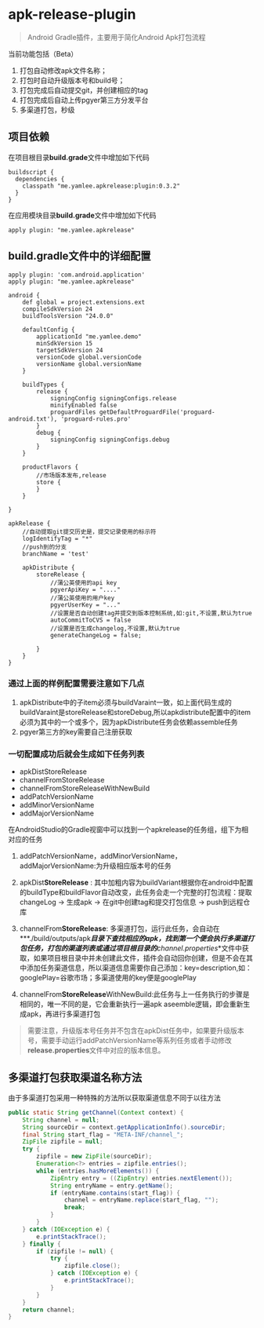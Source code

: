 # apk-release-plugin

> Android Gradle插件，主要用于简化Android Apk打包流程

当前功能包括（Beta）

1. 打包自动修改apk文件名称；
2. 打包时自动升级版本号和build号；
3. 打包完成后自动提交git，并创建相应的tag
4. 打包完成后自动上传pgyer第三方分发平台
5. 多渠道打包，秒级


## 项目依赖

在项目根目录**build.grade**文件中增加如下代码


```
buildscript {
  dependencies {
    classpath "me.yamlee.apkrelease:plugin:0.3.2"
  }
}
```

在应用模块目录**build.grade**文件中增加如下代码

```
apply plugin: "me.yamlee.apkrelease"
```

## build.gradle文件中的详细配置

```
apply plugin: 'com.android.application'
apply plugin: "me.yamlee.apkrelease"

android {
    def global = project.extensions.ext
    compileSdkVersion 24
    buildToolsVersion "24.0.0"

    defaultConfig {
        applicationId "me.yamlee.demo"
        minSdkVersion 15
        targetSdkVersion 24
        versionCode global.versionCode
        versionName global.versionName
    }

    buildTypes {
        release {
            signingConfig signingConfigs.release
            minifyEnabled false
            proguardFiles getDefaultProguardFile('proguard-android.txt'), 'proguard-rules.pro'
        }
        debug {
            signingConfig signingConfigs.debug
        }
    }

    productFlavors {
        //市场版本发布,release
        store {
        }
    }

}

apkRelease {
	//自动提取git提交历史是，提交记录使用的标示符
    logIdentifyTag = "*"
    //push到的分支
    branchName = 'test'
    
    apkDistribute {
        storeRelease {
        	//蒲公英使用的api key
            pgyerApiKey = "...."
            //蒲公英使用的用户key
            pgyerUserKey = "..."
            //设置是否自动创建tag并提交到版本控制系统,如:git,不设置,默认为true
            autoCommitToCVS = false
            //设置是否生成changelog,不设置,默认为true
            generateChangeLog = false;
            
        }
    }
}
```

### 通过上面的样例配置需要注意如下几点

1. apkDistribute中的子item必须与buildVaraint一致，如上面代码生成的buildVaraint是storeRelease和storeDebug,所以apkdistribute配置中的item必须为其中的一个或多个，因为apkDistribute任务会依赖assemble任务
2. pgyer第三方的key需要自己注册获取


### 一切配置成功后就会生成如下任务列表

* apkDistStoreRelease
* channelFromStoreRelease
* channelFromStoreReleaseWithNewBuild
* addPatchVersionName
* addMinorVersionName
* addMajorVersionName



在AndroidStudio的Gradle视窗中可以找到一个apkrelease的任务组，组下为相对应的任务

1. addPatchVersionName，addMinorVersionName，addMajorVersionName:为升级相应版本号的任务

2. apkDist**StoreRelease** : 其中加粗内容为buildVariant根据你在android中配置的buildType和buildFlavor自动改变，此任务会走一个完整的打包流程：提取changeLog -> 生成apk -> 在git中创建tag和提交打包信息 -> push到远程仓库

3. channelFrom**StoreRelease**: 多渠道打包，运行此任务，会自动在***./build/outputs/apk***目录下查找相应的apk，找到第一个便会执行多渠道打包任务，打包的渠道列表或通过项目根目录的**channel.properties**文件中获取，如果项目根目录中并未创建此文件，插件会自动回你创建，但是不会在其中添加任务渠道信息，所以渠道信息需要你自己添加：key=description,如：googlePlay=谷歌市场；多渠道使用的key便是googlePlay

4. channelFrom**StoreRelease**WithNewBuild:此任务与上一任务执行的步骤是相同的，唯一不同的是，它会重新执行一遍apk aseemble逻辑，即会重新生成apk，再进行多渠道打包

> 需要注意，升级版本号任务并不包含在apkDist任务中，如果要升级版本号，需要手动运行addPatchVersionName等系列任务或者手动修改**release.properties**文件中对应的版本信息。

## 多渠道打包获取渠道名称方法

由于多渠道打包采用一种特殊的方法所以获取渠道信息不同于以往方法

```java
public static String getChannel(Context context) {
    String channel = null;
    String sourceDir = context.getApplicationInfo().sourceDir;
    final String start_flag = "META-INF/channel_";
    ZipFile zipfile = null;
    try {
        zipfile = new ZipFile(sourceDir);
        Enumeration<?> entries = zipfile.entries();
        while (entries.hasMoreElements()) {
            ZipEntry entry = ((ZipEntry) entries.nextElement());
            String entryName = entry.getName();
            if (entryName.contains(start_flag)) {
                channel = entryName.replace(start_flag, "");
                break;
            }
        }
    } catch (IOException e) {
        e.printStackTrace();
    } finally {
        if (zipfile != null) {
            try {
                zipfile.close();
            } catch (IOException e) {
                e.printStackTrace();
            }
        }
    }
    return channel;
}
```